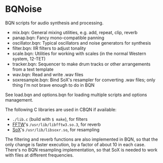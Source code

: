 # BQNoise

BQN scripts for audio synthesis and processing.

- mix.bqn: General mixing utilities, e.g. add, repeat, clip, reverb
- panap.bqn: Fancy mono-compatible panning
- oscillator.bqn: Typical oscillators and noise generators for synthesis
- filter.bqn: IIR filters to adjust tonality
- scale.bqn: Utilities for working with scales (in the normal Western system, 12-TET)
- tracker.bqn: Sequencer to make drum tracks or other arrangements from a text template
- wav.bqn: Read and write .wav files
- soxresample.bqn: Bind SoX's resampler for converting .wav files; only thing I'm not brave enough to do in BQN

See load.bqn and options.bqn for loading multiple scripts and options management.

The following C libraries are used in CBQN if available:

- `./lib.c` (build with `$ make`), for filters
- [FFTW](https://en.wikipedia.org/wiki/FFTW)'s `/usr/lib/libfftw3.so.3`, for reverb
- [SoX](https://en.wikipedia.org/wiki/SoX)'s `/usr/lib/libsoxr.so`, for resampling

The filtering and reverb functions are also implemented in BQN, so that the only change is faster execution, by a factor of about 10 in each case. There's no BQN resampling implementation, so that SoX is needed to work with files at different frequencies.
